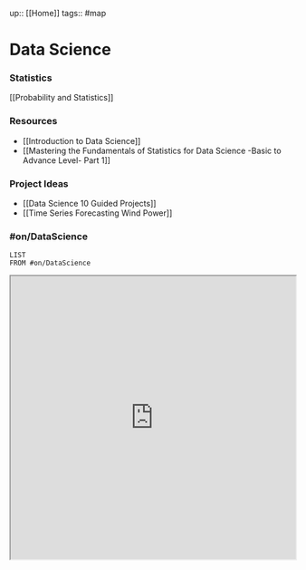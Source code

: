 up:: [[Home]]
tags:: #map

# Data Science

### Statistics

[[Probability and Statistics]]

### Resources
- [[Introduction to Data Science]]
- [[Mastering the Fundamentals of Statistics for Data Science -Basic to Advance Level- Part 1]]

### Project Ideas
- [[Data Science 10 Guided Projects]]
- [[Time Series Forecasting Wind Power]]

### #on/DataScience 

```dataview
LIST
FROM #on/DataScience 
```


<iframe width=100% height=500vh src="https://en.wikipedia.org/wiki/Data_science"></iframe>
